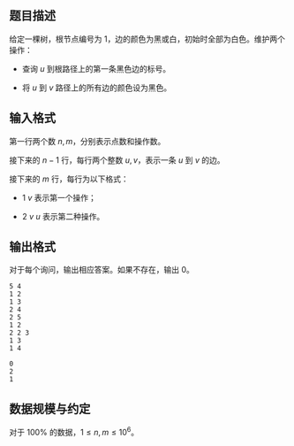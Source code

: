 ## 题目描述

给定一棵树，根节点编号为 $1$，边的颜色为黑或白，初始时全部为白色。维护两个操作：

- 查询 $u$ 到根路径上的第一条黑色边的标号。

- 将 $u$ 到 $v$ 路径上的所有边的颜色设为黑色。

## 输入格式

第一行两个数 $n,m$，分别表示点数和操作数。

接下来的 $n-1$ 行，每行两个整数 $u,v$，表示一条 $u$ 到 $v$ 的边。

接下来的 $m$ 行，每行为以下格式：

- $1\text{ }v$ 表示第一个操作；

- $2\text{ }v\text{ }u$ 表示第二种操作。

## 输出格式

对于每个询问，输出相应答案。如果不存在，输出 $0$。

```input1
5 4
1 2
1 3
2 4
2 5
1 2
2 2 3
1 3
1 4
```

```output1
0
2
1
```

## 数据规模与约定

对于 $100\%$ 的数据，$1\leq n,m\leq 10^6$。